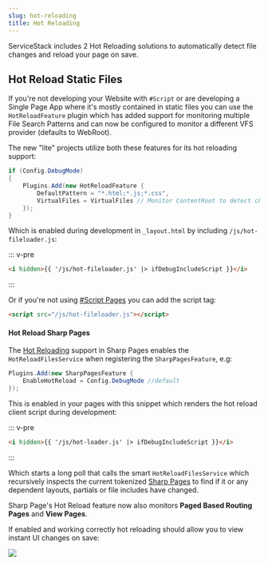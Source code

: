 ```yaml
---
slug: hot-reloading
title: Hot Reloading
---
```


ServiceStack includes 2 Hot Reloading solutions to automatically detect file changes and reload your page on save.

## Hot Reload Static Files

If you're not developing your Website with `#Script` or are developing a Single Page App where it's mostly contained in static files
you can use the `HotReloadFeature` plugin which has added support for monitoring multiple File Search Patterns and can now be configured
to monitor a different VFS provider (defaults to WebRoot).

The new "lite" projects utilize both these features for its hot reloading support:

```csharp
if (Config.DebugMode)
{
    Plugins.Add(new HotReloadFeature {
        DefaultPattern = "*.html;*.js;*.css",
        VirtualFiles = VirtualFiles // Monitor ContentRoot to detect changes in /src
    });
}
```

Which is enabled during development in `_layout.html` by including `/js/hot-fileloader.js`:

::: v-pre
```html
<i hidden>{{ '/js/hot-fileloader.js' |> ifDebugIncludeScript }}</i>
```
:::

Or if you're not using [#Script Pages](https://sharpscript.net/docs/sharp-pages) you can add the script tag:

```html
<script src="/js/hot-fileloader.js"></script>
```

#### Hot Reload Sharp Pages

The [Hot Reloading](https://sharpscript.net/docs/hot-reloading) support in Sharp Pages enables the `HotReloadFilesService`
when registering the `SharpPagesFeature`, e.g:

```csharp
Plugins.Add(new SharpPagesFeature {
    EnableHotReload = Config.DebugMode //default
});
```

This is enabled in your pages with this snippet which renders the hot reload client script during development:

::: v-pre
```html
<i hidden>{{ '/js/hot-loader.js' |> ifDebugIncludeScript }}</i>
```
:::

Which starts a long poll that calls the smart `HotReloadFilesService` which recursively inspects the current tokenized 
[Sharp Pages](https://sharpscript.net/docs/sharp-pages) to find if it or any dependent layouts, partials or file includes have changed.

Sharp Page's Hot Reload feature now also monitors **Paged Based Routing Pages** and **View Pages**.

If enabled and working correctly hot reloading should allow you to view instant UI changes on save:

[![](https://raw.githubusercontent.com/ServiceStack/docs/master/docs/images/app/vue-desktop/vuedesktop-livereload.gif)](https://www.vuedesktop.com)